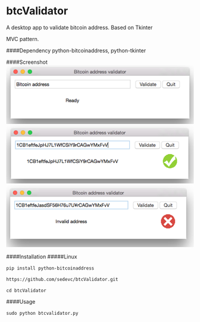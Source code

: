 btcValidator
======

A desktop app to validate bitcoin address. Based on Tkinter

MVC pattern.

####Dependency
python-bitcoinaddress, python-tkinter

####Screenshot
![AB](https://github.com/sedevc/btcValidator/blob/master/screenshot0.png)
![AB](https://github.com/sedevc/btcValidator/blob/master/screenshot1.png)
![AB](https://github.com/sedevc/btcValidator/blob/master/screenshot2.png)

####Installation
#####Linux
```
pip install python-bitcoinaddress
```

```
https://github.com/sedevc/btcValidator.git
```

```
cd btcValidator
```
####Usage
```
sudo python btcvalidator.py
```




